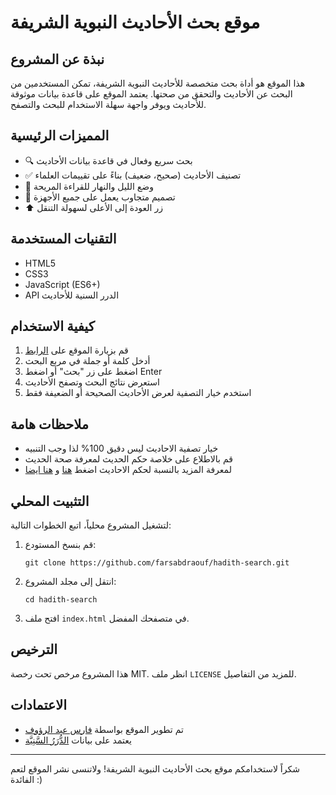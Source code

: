 # موقع بحث الأحاديث النبوية الشريفة

## نبذة عن المشروع

هذا الموقع هو أداة بحث متخصصة للأحاديث النبوية الشريفة، تمكن المستخدمين من البحث عن الأحاديث والتحقق من صحتها. يعتمد الموقع على قاعدة بيانات موثوقة للأحاديث ويوفر واجهة سهلة الاستخدام للبحث والتصفح.

## المميزات الرئيسية

- 🔍 بحث سريع وفعال في قاعدة بيانات الأحاديث
- ✅ تصنيف الأحاديث (صحيح، ضعيف) بناءً على تقييمات العلماء
- 🌙 وضع الليل والنهار للقراءة المريحة
- 📱 تصميم متجاوب يعمل على جميع الأجهزة
- ⬆️ زر العودة إلى الأعلى لسهولة التنقل

## التقنيات المستخدمة

- HTML5
- CSS3
- JavaScript (ES6+)
- API الدرر السنية للأحاديث

## كيفية الاستخدام

1. قم بزيارة الموقع على [الرابط](https://search-hadith.vercel.app/)
2. أدخل كلمة أو جملة في مربع البحث
3. اضغط على زر &quot;بحث&quot; أو اضغط Enter
4. استعرض نتائج البحث وتصفح الأحاديث
5. استخدم خيار التصفية لعرض الأحاديث الصحيحة أو الضعيفة فقط

## ملاحظات هامة

- خيار تصفية الاحاديث ليس دقيق 100% لذا وجب التنبيه
- قم بالاطلاع على خلاصة حكم الحديث لمعرفة صحة الحديث
- لمعرفة المزيد بالنسبة لحكم الاحاديث اضغط [هنا](https://dorar.net/article/77/%D8%A7%D9%84%D9%85%D9%88%D8%B3%D9%88%D8%B9%D8%A9-%D8%A7%D9%84%D8%AD%D8%AF%D9%8A%D8%AB%D9%8A%D8%A9-%D8%B9%D9%85%D9%84%D9%86%D8%A7-%D9%81%D9%8A-%D8%A7%D9%84%D9%85%D9%88%D8%B3%D9%88%D8%B9%D8%A9) و [هنا ايضا](https://dorar.net/article/56/%D8%AA%D9%86%D8%A8%D9%8A%D9%87%D8%A7%D8%AA-%D8%B9%D9%84%D9%85%D9%8A%D8%A9-%D8%AE%D8%A7%D8%B5%D8%A9-%D8%A8%D8%A7%D9%84%D9%85%D9%88%D8%B3%D9%88%D8%B9%D8%A9-%D8%A7%D9%84%D8%AD%D8%AF%D9%8A%D8%AB%D9%8A%D8%A9)

## التثبيت المحلي

لتشغيل المشروع محلياً، اتبع الخطوات التالية:

1. قم بنسخ المستودع:
   ```
   git clone https://github.com/farsabdraouf/hadith-search.git
   ```

2. انتقل إلى مجلد المشروع:
   ```
   cd hadith-search
   ```

3. افتح ملف `index.html` في متصفحك المفضل.

## الترخيص

هذا المشروع مرخص تحت رخصة MIT. انظر ملف `LICENSE` للمزيد من التفاصيل.

## الاعتمادات

- تم تطوير الموقع بواسطة [فارس عبد الرؤوف](https://github.com/farsabdraouf)
- يعتمد على بيانات [الدُّرَرُ السَّنِيَّة](https://dorar.net/)

---

شكراً لاستخدامكم موقع بحث الأحاديث النبوية الشريفة!
ولاتنسى نشر الموقع لتعم الفائدة :)
